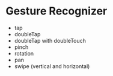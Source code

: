 # Gesture Recognizer 
- tap
- doubleTap
- doubleTap with doubleTouch
- pinch
- rotation
- pan
- swipe (vertical and horizontal)
